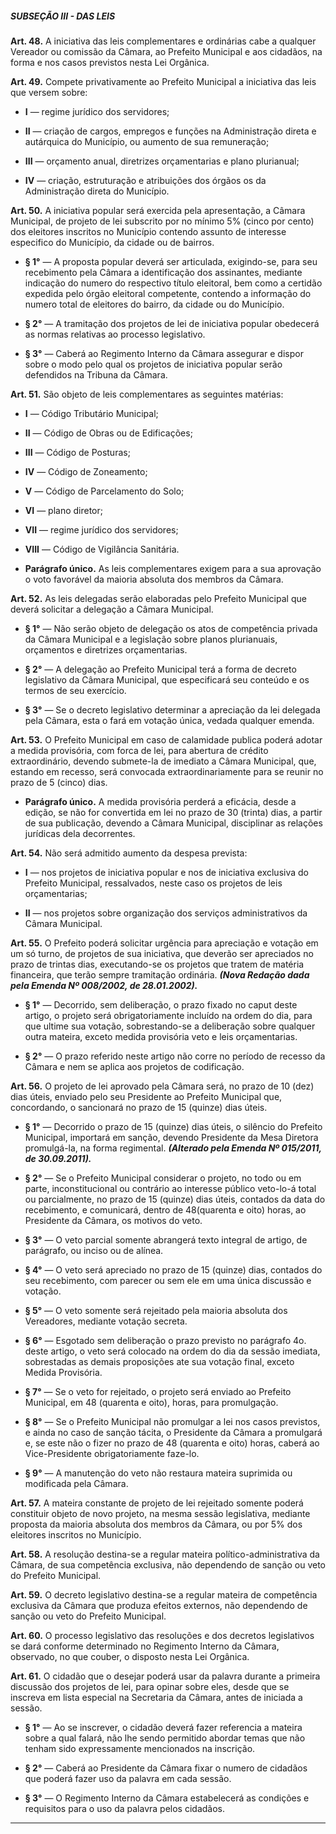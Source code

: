##### SUBSEÇÃO III - DAS LEIS


**Art. 48.** A iniciativa das leis complementares e ordinárias cabe a qualquer Vereador ou comissão da Câmara, ao Prefeito Municipal e aos cidadãos, na forma e nos casos previstos nesta Lei Orgânica.

**Art. 49.** Compete privativamente ao Prefeito Municipal a iniciativa das leis que versem sobre:

- **I** — regime jurídico dos servidores;

- **II** — criação de cargos, empregos e funções na Administração direta e autárquica do Município, ou aumento de sua remuneração;

- **III** — orçamento anual, diretrizes orçamentarias e plano plurianual;

- **IV** — criação, estruturação e atribuições dos órgãos os da Administração direta do Município.

**Art. 50.** A iniciativa popular será exercida pela apresentação, a Câmara Municipal, de projeto de lei subscrito por no mínimo 5% (cinco por cento) dos eleitores inscritos no Município contendo assunto de interesse especifico do Município, da cidade ou de bairros.

- **§ 1°** — A proposta popular deverá ser articulada, exigindo-se, para seu recebimento pela Câmara a identificação dos assinantes, mediante indicação do numero do respectivo título eleitoral, bem como a certidão expedida pelo órgão eleitoral competente, contendo a informação do numero total de eleitores do bairro, da cidade ou do Município.

- **§ 2°** — A tramitação dos projetos de lei de iniciativa popular obedecerá as normas relativas ao processo legislativo.

- **§ 3°** — Caberá ao Regimento Interno da Câmara assegurar e dispor sobre o modo pelo qual os projetos de iniciativa popular serão defendidos na Tribuna da Câmara. 

**Art. 51.** São objeto de leis complementares as seguintes matérias:

- **I** — Código Tributário Municipal;

- **II** — Código de Obras ou de Edificações;

- **III** — Código de Posturas;

- **IV** — Código de Zoneamento;

- **V** — Código de Parcelamento do Solo;

- **VI** — plano diretor;

- **VII** — regime jurídico dos servidores;

- **VIII** — Código de Vigilância Sanitária.

- **Parágrafo único.** As leis complementares exigem para a sua aprovação o voto favorável da maioria absoluta dos membros da Câmara.

**Art. 52.** As leis delegadas serão elaboradas pelo Prefeito Municipal que deverá solicitar a delegação a Câmara Municipal.

- **§ 1°** — Não serão objeto de delegação os atos de competência privada da Câmara Municipal e a legislação sobre planos plurianuais, orçamentos e diretrizes orçamentarias.

- **§ 2°** — A delegação ao Prefeito Municipal terá a forma de decreto legislativo da Câmara Municipal, que especificará seu conteúdo e os termos de seu exercício. 

- **§ 3°** — Se o decreto legislativo determinar a apreciação da lei delegada pela Câmara, esta o fará em votação única, vedada qualquer emenda.

**Art. 53.** O Prefeito Municipal em caso de calamidade publica poderá adotar a medida provisória, com forca de lei, para abertura de crédito extraordinário, devendo submete-la de imediato a Câmara Municipal, que, estando em recesso, será convocada extraordinariamente para se reunir no prazo de 5 (cinco) dias.

- **Parágrafo único.** A medida provisória perderá a eficácia, desde a edição, se não for convertida em lei no prazo de 30 (trinta) dias, a partir de sua publicação, devendo a Câmara Municipal, disciplinar as relações jurídicas dela decorrentes.

**Art. 54.** Não será admitido aumento da despesa prevista:

- **I** — nos projetos de iniciativa popular e nos de iniciativa exclusiva do Prefeito Municipal, ressalvados, neste caso os projetos de leis orçamentarias;

- **II** — nos projetos sobre organização dos serviços administrativos da Câmara Municipal.

**Art. 55.** O Prefeito poderá solicitar urgência para apreciação e votação em um só turno, de projetos de sua iniciativa, que deverão ser apreciados no prazo de trintas dias, executando-se os projetos que tratem de matéria financeira, que terão sempre tramitação ordinária. ***(Nova Redação dada pela Emenda Nº 008/2002, de 28.01.2002).***

- **§ 1°** — Decorrido, sem deliberação, o prazo fixado no caput deste artigo, o projeto será obrigatoriamente incluído na ordem do dia, para que ultime sua votação, sobrestando-se a deliberação sobre qualquer outra mateira, exceto medida provisória veto e leis orçamentarias.

- **§ 2°** — O prazo referido neste artigo não corre no período de recesso da Câmara e nem se aplica aos projetos de codificação. 

**Art. 56.** O projeto de lei aprovado pela Câmara será, no prazo de 10 (dez) dias úteis, enviado pelo seu Presidente ao Prefeito Municipal que, concordando, o sancionará no prazo de 15 (quinze) dias úteis.

- **§ 1°** — Decorrido o prazo de 15 (quinze) dias úteis, o silêncio do Prefeito Municipal, importará em sanção, devendo Presidente da Mesa Diretora promulgá-la, na forma regimental. ***(Alterado pela Emenda Nº 015/2011, de 30.09.2011).***

- **§ 2°** — Se o Prefeito Municipal considerar o projeto, no todo ou em parte, inconstitucional ou contrário ao interesse público veto-lo-á total ou parcialmente, no prazo de 15 (quinze) dias úteis, contados da data do recebimento, e comunicará, dentro de 48(quarenta e oito) horas, ao Presidente da Câmara, os motivos do veto.

- **§ 3°** — O veto parcial somente abrangerá texto integral de artigo, de parágrafo, ou inciso ou de alínea.

- **§ 4°** — O veto será apreciado no prazo de 15 (quinze) dias, contados do seu recebimento, com parecer ou sem ele em uma única discussão e votação.

- **§ 5°** — O veto somente será rejeitado pela maioria absoluta dos Vereadores, mediante votação secreta.

- **§ 6°** — Esgotado sem deliberação o prazo previsto no parágrafo 4o. deste artigo, o veto será colocado na ordem do dia da sessão imediata, sobrestadas as demais proposições ate sua votação final, exceto Medida Provisória.

- **§ 7°** — Se o veto for rejeitado, o projeto será enviado ao Prefeito Municipal, em 48 (quarenta e oito), horas, para promulgação.

- **§ 8°** — Se o Prefeito Municipal não promulgar a lei nos casos previstos, e ainda no caso de sanção tácita, o Presidente da Câmara a promulgará e, se este não o fizer no prazo de 48 (quarenta e oito) horas, caberá ao Vice-Presidente obrigatoriamente faze-lo.

- **§ 9°** — A manutenção do veto não restaura mateira suprimida ou modificada pela Câmara.

**Art. 57.** A mateira constante de projeto de lei rejeitado somente poderá constituir objeto de novo projeto, na mesma sessão legislativa, mediante proposta da maioria absoluta dos membros da Câmara, ou por 5% dos eleitores inscritos no Município.

**Art. 58.** A resolução destina-se a regular mateira político-administrativa da Câmara, de sua competência exclusiva, não dependendo de sanção ou veto do Prefeito Municipal.

**Art. 59.** O decreto legislativo destina-se a regular mateira de competência exclusiva da Câmara que produza efeitos externos, não dependendo de sanção ou veto do Prefeito Municipal.

**Art. 60.** O processo legislativo das resoluções e dos decretos legislativos se dará conforme determinado no Regimento Interno da Câmara, observado, no que couber, o disposto nesta Lei Orgânica.

**Art. 61.** O cidadão que o desejar poderá usar da palavra durante a primeira discussão dos projetos de lei, para opinar sobre eles, desde que se inscreva em lista especial na Secretaria da Câmara, antes de iniciada a sessão.

- **§ 1°** — Ao se inscrever, o cidadão deverá fazer referencia a mateira sobre a qual falará, não lhe sendo permitido abordar temas que não tenham sido expressamente mencionados na inscrição.

- **§ 2°** — Caberá ao Presidente da Câmara fixar o numero de cidadãos que poderá fazer uso da palavra em cada sessão.

- **§ 3°** — O Regimento Interno da Câmara estabelecerá as condições e requisitos para o uso da palavra pelos cidadãos.

---